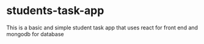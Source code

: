 # students-task-app
This is a basic and simple student task app that uses react for front end and mongodb for database
